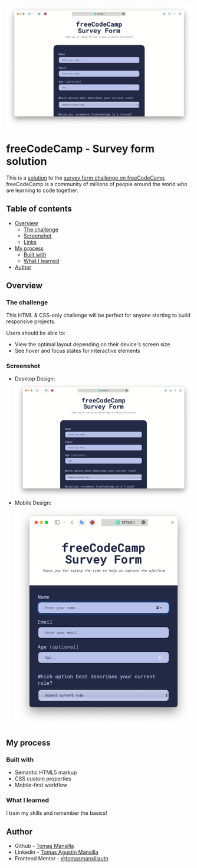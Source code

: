 ![Desktop design](design/desktop-design.png)
# freeCodeCamp - Survey form solution

This is a [solution](https://tomasmansilla.github.io/tribute_page/) to the [survey form challenge on freeCodeCamp](https://www.freecodecamp.org/learn/2022/responsive-web-design/build-a-survey-form-project/build-a-survey-form). freeCodeCamp is a community of millions of people around the world who are learning to code together. 

## Table of contents

- [Overview](#overview)
  - [The challenge](#the-challenge)
  - [Screenshot](#screenshot)
  - [Links](#links)
- [My process](#my-process)
  - [Built with](#built-with)
  - [What I learned](#what-i-learned)
- [Author](#author)

## Overview

### The challenge

This HTML & CSS-only challenge will be perfect for anyone starting to build responsive projects.

Users should be able to:

- View the optimal layout depending on their device's screen size
- See hover and focus states for interactive elements

### Screenshot

- Desktop Design:
![desktop-design](/design/desktop-design.png "desktop design")
- Mobile Design:
![mobile-design](/design/mobile-design.png "mobile design")


## My process

### Built with

- Semantic HTML5 markup
- CSS custom properties
- Mobile-first workflow

### What I learned

I train my skills and remember the basics!

## Author

- Github - [Tomas Mansilla](https://github.com/tomasmansilla)
- Linkedin - [Tomas Agustin Mansilla](https://www.linkedin.com/in/tomasamansilla/)
- Frontend Mentor - [@tomasmansillautn](https://www.frontendmentor.io/profile/tomasmansillautn)
